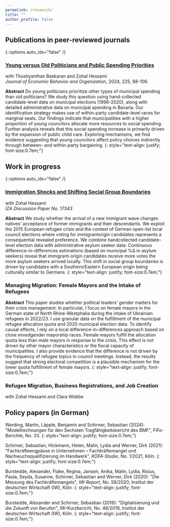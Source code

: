 ```yaml
---
permalink: /research/
title: ""
author_profile: false
---
```

## Publications in peer-reviewed journals
{::options auto_ids="false" /}

### [Young versus Old Politicians and Public Spending Priorities](https://authors.elsevier.com/sd/article/S0167-2681(24)00260-9)
with Thushyanthan Baskaran and Zohal Hessami  
*Journal of Economic Behavior and Organization*, 2024, 225, 88-106.

**Abstract**
Do young politicians prioritize other types of municipal spending than old politicians? We study this question using hand-collected candidate-level data on municipal elections (1996-2020), along with detailed administrative data on municipal spending in Bavaria. Our identification strategy makes use of within-party candidate-level races for marginal seats. Our findings indicate that municipalities with a higher proportion of young councilors allocate more resources to social spending. Further analysis reveals that this social spending increase is primarily driven by the expansion of public child care. Exploring mechanisms, we find evidence suggesting that young councilors affect policy choices indirectly through between- and within-party bargaining. 
{: style="text-align: justify; font-size:0.7em;"}

## Work in progress
{::options auto_ids="false" /}

### [Immigration Shocks and Shifting Social Group Boundaries](https://docs.iza.org/dp17343.pdf)
with Zohal Hessami  
*IZA Discussion Paper No. 17343*

**Abstract**
We study whether the arrival of a new immigrant wave changes natives’ acceptance of former immigrants and their descendants. We exploit the 2015 European refugee crisis
and the context of German open-list local council elections where voting for immigrantorigin candidates represents a consequential revealed preference. We combine handcollected candidate-level election data with administrative asylum seeker data. Continuous difference-in-differences estimations (based on municipal %Δ in asylum seekers) reveal that immigrant-origin candidates receive more votes the more asylum seekers arrived locally. This shift in social group boundaries is driven by candidates with a Southern/Eastern European origin being culturally similar to Germans.
{: style="text-align: justify; font-size:0.7em;"}

### Managing Migration: Female Mayors and the Intake of Refugees

**Abstract**
This paper studies whether political leaders’ gender matters for their crisis management. In particular, I focus on female mayors in the German state of North Rhine-Westphalia during the intake of Ukrainian refugees in 2022/23. I use granular data on the fulfillment of the municipal refugee allocation quota and 2020 municipal election data. To identify causal effects, I rely on a local difference-in-differences approach based on close mixedgender mayorship races. Female mayors fulfill the allocation quota less than male mayors in response to the crisis. This effect is not driven by other mayor characteristics or the fiscal capacity of municipalities. I also provide evidence that the difference is not driven by the frequency of refugee topics in council meetings. Instead, the results suggest that strong electoral competition is a plausible mechanism for the lower quota fulfillment of female mayors.
{: style="text-align: justify; font-size:0.7em;"}

### Refugee Migration, Business Registrations, and Job Creation  
with Zohal Hessami and Clara Wobbe   

## Policy papers (in German) 

Werding, Martin, Läpple, Benjamin and Schirner, Sebastian (2024): "Modellrechnungen für den Sechsten Tragfähigkeitsbericht des BMF", FiFo-Berichte, No. 33.
{: style="text-align: justify; font-size:0.7em;"}

Schirner, Sebastian, Hickmann, Helen, Malin, Lydia and Werner, Dirk (2021): "Fachkräfteengpässe in Unternehmen – Fachkräftemangel und Nachwuchsqualifizierung im Handwerk", *KOFA-Studie*, No. 1/2021, Köln.
{: style="text-align: justify; font-size:0.7em;"}

Burstedde, Alexander, Flake, Regina, Jansen, Anika, Malin, Lydia, Risius, Paula, Seyda, Susanne, Schirner, Sebastian and Werner, Dirk (2020): "Die Messung des Fachkräftemangels", *IW-Report*, No. 59/2020, Institut der deutschen Wirtschaft (IW), Köln.
{: style="text-align: justify; font-size:0.7em;"}

Burstedde, Alexander and Schirner, Sebastian (2019): "Digitalisierung und die Zukunft von Berufen", *IW-Kurzbericht*, No. 48/2019, Institut der deutschen Wirtschaft (IW), Köln.
{: style="text-align: justify; font-size:0.7em;"}
